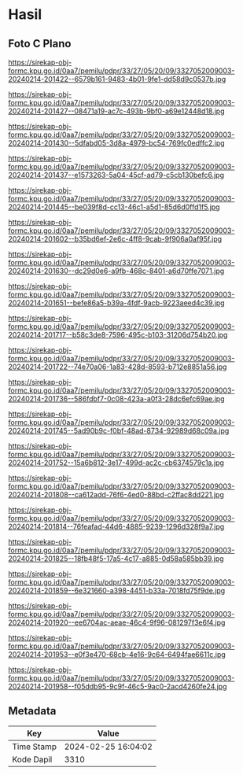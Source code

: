 # Hasil

## Foto C Plano

https://sirekap-obj-formc.kpu.go.id/0aa7/pemilu/pdpr/33/27/05/20/09/3327052009003-20240214-201422--6579b161-9483-4b01-9fe1-dd58d9c0537b.jpg

https://sirekap-obj-formc.kpu.go.id/0aa7/pemilu/pdpr/33/27/05/20/09/3327052009003-20240214-201427--08471a19-ac7c-493b-9bf0-a69e12448d18.jpg

https://sirekap-obj-formc.kpu.go.id/0aa7/pemilu/pdpr/33/27/05/20/09/3327052009003-20240214-201430--5dfabd05-3d8a-4979-bc54-769fc0edffc2.jpg

https://sirekap-obj-formc.kpu.go.id/0aa7/pemilu/pdpr/33/27/05/20/09/3327052009003-20240214-201437--e1573263-5a04-45cf-ad79-c5cb130befc6.jpg

https://sirekap-obj-formc.kpu.go.id/0aa7/pemilu/pdpr/33/27/05/20/09/3327052009003-20240214-201445--be039f8d-cc13-46c1-a5d1-85d6d0ffd1f5.jpg

https://sirekap-obj-formc.kpu.go.id/0aa7/pemilu/pdpr/33/27/05/20/09/3327052009003-20240214-201602--b35bd6ef-2e6c-4ff8-9cab-9f906a0af95f.jpg

https://sirekap-obj-formc.kpu.go.id/0aa7/pemilu/pdpr/33/27/05/20/09/3327052009003-20240214-201630--dc29d0e6-a9fb-468c-8401-a6d70ffe7071.jpg

https://sirekap-obj-formc.kpu.go.id/0aa7/pemilu/pdpr/33/27/05/20/09/3327052009003-20240214-201651--befe86a5-b39a-4fdf-9acb-9223aeed4c39.jpg

https://sirekap-obj-formc.kpu.go.id/0aa7/pemilu/pdpr/33/27/05/20/09/3327052009003-20240214-201717--b58c3de8-7596-495c-b103-31206d754b20.jpg

https://sirekap-obj-formc.kpu.go.id/0aa7/pemilu/pdpr/33/27/05/20/09/3327052009003-20240214-201722--74e70a06-1a83-428d-8593-b712e8851a56.jpg

https://sirekap-obj-formc.kpu.go.id/0aa7/pemilu/pdpr/33/27/05/20/09/3327052009003-20240214-201736--586fdbf7-0c08-423a-a0f3-28dc6efc69ae.jpg

https://sirekap-obj-formc.kpu.go.id/0aa7/pemilu/pdpr/33/27/05/20/09/3327052009003-20240214-201745--5ad90b9c-f0bf-48ad-8734-92989d68c09a.jpg

https://sirekap-obj-formc.kpu.go.id/0aa7/pemilu/pdpr/33/27/05/20/09/3327052009003-20240214-201752--15a6b812-3e17-499d-ac2c-cb6374579c1a.jpg

https://sirekap-obj-formc.kpu.go.id/0aa7/pemilu/pdpr/33/27/05/20/09/3327052009003-20240214-201808--ca612add-76f6-4ed0-88bd-c2ffac8dd221.jpg

https://sirekap-obj-formc.kpu.go.id/0aa7/pemilu/pdpr/33/27/05/20/09/3327052009003-20240214-201814--76feafad-44d6-4885-9239-1296d328f9a7.jpg

https://sirekap-obj-formc.kpu.go.id/0aa7/pemilu/pdpr/33/27/05/20/09/3327052009003-20240214-201825--18fb48f5-17a5-4c17-a885-0d58a585bb39.jpg

https://sirekap-obj-formc.kpu.go.id/0aa7/pemilu/pdpr/33/27/05/20/09/3327052009003-20240214-201859--6e321660-a398-4451-b33a-7018fd75f9de.jpg

https://sirekap-obj-formc.kpu.go.id/0aa7/pemilu/pdpr/33/27/05/20/09/3327052009003-20240214-201920--ee6704ac-aeae-46c4-9f96-081297f3e6f4.jpg

https://sirekap-obj-formc.kpu.go.id/0aa7/pemilu/pdpr/33/27/05/20/09/3327052009003-20240214-201953--e0f3e470-68cb-4e16-9c64-6494fae6611c.jpg

https://sirekap-obj-formc.kpu.go.id/0aa7/pemilu/pdpr/33/27/05/20/09/3327052009003-20240214-201958--f05ddb95-9c9f-46c5-9ac0-2acd4260fe24.jpg


## Metadata

| Key        | Value               |
| ---------- | ------------------- |
| Time Stamp | 2024-02-25 16:04:02 |
| Kode Dapil | 3310                |



